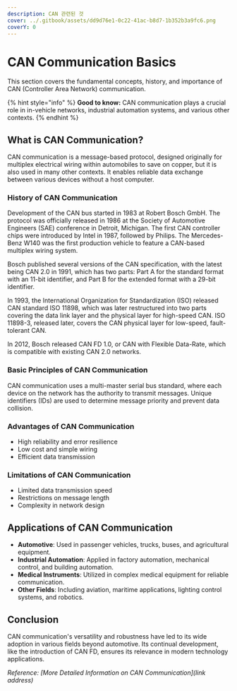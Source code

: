 ```yaml
---
description: CAN 관련된 것
cover: ../.gitbook/assets/dd9d76e1-0c22-41ac-b8d7-1b352b3a9fc6.png
coverY: 0
---
```


# CAN Communication Basics

This section covers the fundamental concepts, history, and importance of CAN (Controller Area Network) communication.

{% hint style="info" %}
**Good to know:** CAN communication plays a crucial role in in-vehicle networks, industrial automation systems, and various other contexts.
{% endhint %}

## What is CAN Communication?

CAN communication is a message-based protocol, designed originally for multiplex electrical wiring within automobiles to save on copper, but it is also used in many other contexts. It enables reliable data exchange between various devices without a host computer.

### History of CAN Communication

Development of the CAN bus started in 1983 at Robert Bosch GmbH. The protocol was officially released in 1986 at the Society of Automotive Engineers (SAE) conference in Detroit, Michigan. The first CAN controller chips were introduced by Intel in 1987, followed by Philips. The Mercedes-Benz W140 was the first production vehicle to feature a CAN-based multiplex wiring system.

Bosch published several versions of the CAN specification, with the latest being CAN 2.0 in 1991, which has two parts: Part A for the standard format with an 11-bit identifier, and Part B for the extended format with a 29-bit identifier.

In 1993, the International Organization for Standardization (ISO) released CAN standard ISO 11898, which was later restructured into two parts covering the data link layer and the physical layer for high-speed CAN. ISO 11898-3, released later, covers the CAN physical layer for low-speed, fault-tolerant CAN.

In 2012, Bosch released CAN FD 1.0, or CAN with Flexible Data-Rate, which is compatible with existing CAN 2.0 networks.

### Basic Principles of CAN Communication

CAN communication uses a multi-master serial bus standard, where each device on the network has the authority to transmit messages. Unique identifiers (IDs) are used to determine message priority and prevent data collision.

### Advantages of CAN Communication

- High reliability and error resilience
- Low cost and simple wiring
- Efficient data transmission

### Limitations of CAN Communication

- Limited data transmission speed
- Restrictions on message length
- Complexity in network design

## Applications of CAN Communication

- **Automotive**: Used in passenger vehicles, trucks, buses, and agricultural equipment.
- **Industrial Automation**: Applied in factory automation, mechanical control, and building automation.
- **Medical Instruments**: Utilized in complex medical equipment for reliable communication.
- **Other Fields**: Including aviation, maritime applications, lighting control systems, and robotics.

## Conclusion

CAN communication's versatility and robustness have led to its wide adoption in various fields beyond automotive. Its continual development, like the introduction of CAN FD, ensures its relevance in modern technology applications.

_Reference: [More Detailed Information on CAN Communication](link address)_
